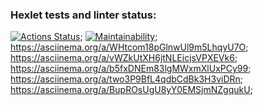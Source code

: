 ### Hexlet tests and linter status:
[![Actions Status](https://github.com/vsmelyshev/frontend-project-44/workflows/hexlet-check/badge.svg)](https://github.com/vsmelyshev/frontend-project-44/actions);
[![Maintainability](https://api.codeclimate.com/v1/badges/a872ba1880446e2bd1ca/maintainability)](https://codeclimate.com/github/vsmelyshev/frontend-project-44/maintainability);
https://asciinema.org/a/WHtcom18pGlnwUl9m5LhqyU7O;
https://asciinema.org/a/vWZkUtXH6jtNLEicjsVPXEVk6;
https://asciinema.org/a/b5fxDNEm83lgMWxmXlUxPCy99;
https://asciinema.org/a/two3P9BfL4qdbCdBk3H3viDRn;
https://asciinema.org/a/BupROsUgU8yY0EMSjmNZgqukU;